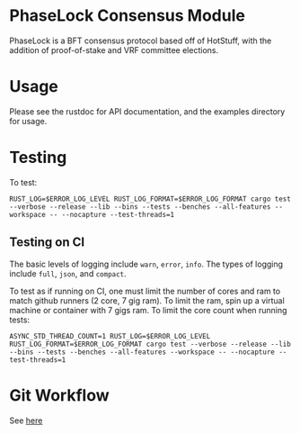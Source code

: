 # PhaseLock Consensus Module

PhaseLock is a BFT consensus protocol based off of HotStuff, with the addition of proof-of-stake and
VRF committee elections.

# Usage

Please see the rustdoc for API documentation, and the examples directory for usage.

# Testing

To test:

```
RUST_LOG=$ERROR_LOG_LEVEL RUST_LOG_FORMAT=$ERROR_LOG_FORMAT cargo test --verbose --release --lib --bins --tests --benches --all-features --workspace -- --nocapture --test-threads=1
```

## Testing on CI

The basic levels of logging include `warn`, `error`, `info`. The types of logging include `full`, `json`, and `compact`.

To test as if running on CI, one must limit the number of cores and ram to match github runners (2 core, 7 gig ram). To limit the ram, spin up a virtual machine or container with 7 gigs ram. To limit the core count when running tests:

```
ASYNC_STD_THREAD_COUNT=1 RUST_LOG=$ERROR_LOG_LEVEL RUST_LOG_FORMAT=$ERROR_LOG_FORMAT cargo test --verbose --release --lib --bins --tests --benches --all-features --workspace -- --nocapture --test-threads=1
```

# Git Workflow

See [here](./WORKFLOW.md)
